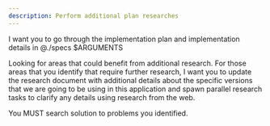 ```yaml
---
description: Perform additional plan researches
---
```


I want you to go through the implementation plan and implementation details in @./specs $ARGUMENTS

Looking for areas that could benefit from additional research. For those areas that you identify that require further research, I want you to update the research document with additional details about the specific versions that we are going to be using in this application and spawn parallel research tasks to clarify any details using research from the web.

You MUST search solution to problems you identified.

